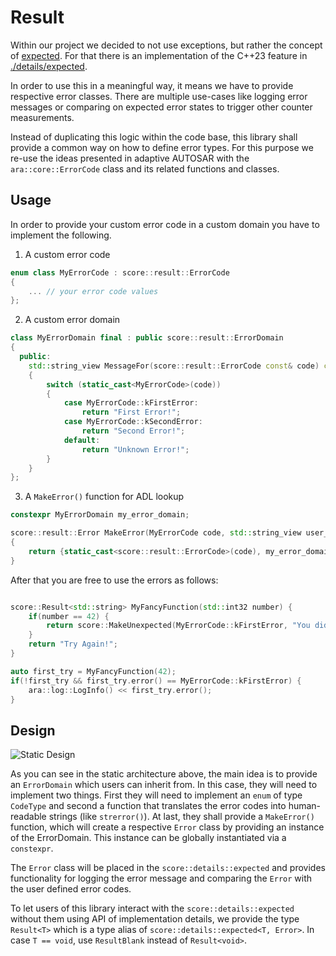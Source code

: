 # Result

Within our project we decided to not use exceptions, but rather the concept of [expected](https://wg21.link/p0323). For
that there is an implementation of the C++23 feature in [./details/expected](details/expected/expected.h).

In order to use this in a meaningful way, it means we have to provide respective error classes. There are multiple
use-cases like logging error messages or comparing on expected error states to trigger other counter measurements.

Instead of duplicating this logic within the code base, this library shall provide a common way on how to define error
types. For this purpose we re-use the ideas presented in adaptive AUTOSAR with the `ara::core::ErrorCode` class and its
related functions and classes.

## Usage

In order to provide your custom error code in a custom domain you have to implement the following.

1. A custom error code
```c++
enum class MyErrorCode : score::result::ErrorCode
{
    ... // your error code values
};
```

2. A custom error domain
```c++
class MyErrorDomain final : public score::result::ErrorDomain
{
  public:
    std::string_view MessageFor(score::result::ErrorCode const& code) const noexcept override
    {
        switch (static_cast<MyErrorCode>(code))
        {
            case MyErrorCode::kFirstError:
                return "First Error!";
            case MyErrorCode::kSecondError:
                return "Second Error!";
            default:
                return "Unknown Error!";
        }
    }
};
```

3. A `MakeError()` function for ADL lookup
```c++
constexpr MyErrorDomain my_error_domain;

score::result::Error MakeError(MyErrorCode code, std::string_view user_message = "") noexcept
{
    return {static_cast<score::result::ErrorCode>(code), my_error_domain, user_message};
}
```

After that you are free to use the errors as follows:
```c++

score::Result<std::string> MyFancyFunction(std::int32 number) {
    if(number == 42) {
        return score::MakeUnexpected(MyErrorCode::kFirstError, "You did it!");
    }
    return "Try Again!";
}

auto first_try = MyFancyFunction(42);
if(!first_try && first_try.error() == MyErrorCode::kFirstError) {
    ara::log::LogInfo() << first_try.error();
}

```
   

## Design

![Static Design](broken_link_k/swh/ddad_platform/aas/lib/result/static_design.uxf)

As you can see in the static architecture above, the main idea is to provide an `ErrorDomain` which users can inherit
from. In this case, they will need to implement two things. First they will need to implement an `enum` of type
`CodeType` and second a function that translates the error codes into human-readable strings (like `strerror()`). At
last, they shall provide a `MakeError()` function, which will create a respective `Error` class by providing an instance
of the ErrorDomain. This instance can be globally instantiated via a `constexpr`.

The `Error` class will be placed in the `score::details::expected` and provides functionality for logging the error
message and comparing the `Error` with the user defined error codes.

To let users of this library interact with the `score::details::expected` without them using API of implementation
details, we provide the type `Result<T>` which is a type alias of `score::details::expected<T, Error>`.
In case `T == void`, use `ResultBlank` instead of `Result<void>`.
